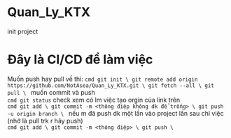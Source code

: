 # Quan_Ly_KTX
init project
# Đây là CI/CD để làm việc

Muốn push hay pull về thì:
`cmd
git init \
git remote add origin https://github.com/NotAsea/Quan_Ly_KTX.git \
git fetch --all \
git pull \
`
muốn commit và push \
`cmd
git status` check xem có lm việc tạo orgin của link trên
\
`cmd
git add \
git commit -m <thông điệp không dk để trống> \
git push -u origin branch \
` 
nếu m đã push dk một lần vào project lần sau chỉ việc (nhớ là pull trk r hãy push)\
`cmd
git add \
git commit -m <thông điệp> \
git push \` 
